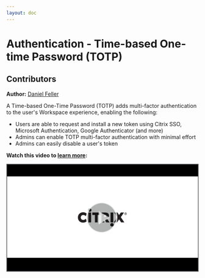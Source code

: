 ```yaml
---
layout: doc
---
```

# Authentication - Time-based One-time Password (TOTP)

## Contributors

**Author:** [Daniel Feller](https://twitter.com/djfeller)

A Time-based One-Time Password (TOTP) adds multi-factor authentication to the user's Workspace experience, enabling the following:

-  Users are able to request and install a new token using Citrix SSO, Microsoft Authentication, Google Authenticator (and more)
-  Admins can enable TOTP multi-factor authentication with minimal effort
-  Admins can easily disable a user's token

**Watch this video to [learn more](https://www.youtube.com/watch?v=R8xwG_k2v78):**

[![TOTP Tech Insight](/en-us/tech-zone/learn/media/shared_video-placeholder.png)](https://www.youtube.com/watch?v=R8xwG_k2v78)
